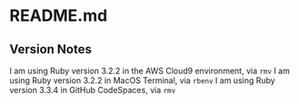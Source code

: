 # README.md

## Version Notes
I am using Ruby version 3.2.2 in the AWS Cloud9 environment, via `rmv`
I am using Ruby version 3.2.2 in MacOS Terminal, via `rbenv`
I am using Ruby version 3.3.4 in GitHub CodeSpaces, via `rmv`